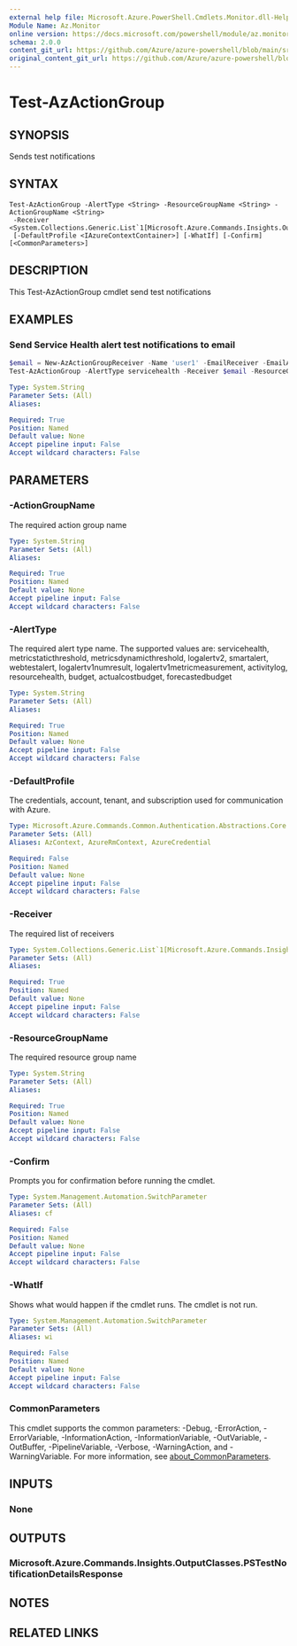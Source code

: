 ```yaml
---
external help file: Microsoft.Azure.PowerShell.Cmdlets.Monitor.dll-Help.xml
Module Name: Az.Monitor
online version: https://docs.microsoft.com/powershell/module/az.monitor/test-azactiongroup
schema: 2.0.0
content_git_url: https://github.com/Azure/azure-powershell/blob/main/src/Monitor/Monitor/help/Test-AzActionGroup.md
original_content_git_url: https://github.com/Azure/azure-powershell/blob/main/src/Monitor/Monitor/help/Test-AzActionGroup.md
---
```


# Test-AzActionGroup

## SYNOPSIS
Sends test notifications

## SYNTAX

```
Test-AzActionGroup -AlertType <String> -ResourceGroupName <String> -ActionGroupName <String>
 -Receiver <System.Collections.Generic.List`1[Microsoft.Azure.Commands.Insights.OutputClasses.PSActionGroupReceiverBase]>
 [-DefaultProfile <IAzureContextContainer>] [-WhatIf] [-Confirm] [<CommonParameters>]
```

## DESCRIPTION
This Test-AzActionGroup cmdlet send test notifications

## EXAMPLES

### Send Service Health alert test notifications to email
```powershell
$email = New-AzActionGroupReceiver -Name 'user1' -EmailReceiver -EmailAddress 'test@test.example.com'
Test-AzActionGroup -AlertType servicehealth -Receiver $email -ResourceGroupName "test-RG" -ActionGroupName "test-AG"
```

```yaml
Type: System.String
Parameter Sets: (All)
Aliases:

Required: True
Position: Named
Default value: None
Accept pipeline input: False
Accept wildcard characters: False
```

## PARAMETERS

### -ActionGroupName
The required action group name

```yaml
Type: System.String
Parameter Sets: (All)
Aliases:

Required: True
Position: Named
Default value: None
Accept pipeline input: False
Accept wildcard characters: False
```

### -AlertType
The required alert type name. The supported values are:
servicehealth, metricstaticthreshold, metricsdynamicthreshold, logalertv2, smartalert, webtestalert, logalertv1numresult, logalertv1metricmeasurement, activitylog, resourcehealth, budget, actualcostbudget, forecastedbudget

```yaml
Type: System.String
Parameter Sets: (All)
Aliases:

Required: True
Position: Named
Default value: None
Accept pipeline input: False
Accept wildcard characters: False
```

### -DefaultProfile
The credentials, account, tenant, and subscription used for communication with Azure.

```yaml
Type: Microsoft.Azure.Commands.Common.Authentication.Abstractions.Core.IAzureContextContainer
Parameter Sets: (All)
Aliases: AzContext, AzureRmContext, AzureCredential

Required: False
Position: Named
Default value: None
Accept pipeline input: False
Accept wildcard characters: False
```

### -Receiver
The required list of receivers

```yaml
Type: System.Collections.Generic.List`1[Microsoft.Azure.Commands.Insights.OutputClasses.PSActionGroupReceiverBase]
Parameter Sets: (All)
Aliases:

Required: True
Position: Named
Default value: None
Accept pipeline input: False
Accept wildcard characters: False
```

### -ResourceGroupName
The required resource group name

```yaml
Type: System.String
Parameter Sets: (All)
Aliases:

Required: True
Position: Named
Default value: None
Accept pipeline input: False
Accept wildcard characters: False
```

### -Confirm
Prompts you for confirmation before running the cmdlet.

```yaml
Type: System.Management.Automation.SwitchParameter
Parameter Sets: (All)
Aliases: cf

Required: False
Position: Named
Default value: None
Accept pipeline input: False
Accept wildcard characters: False
```

### -WhatIf
Shows what would happen if the cmdlet runs. The cmdlet is not run.

```yaml
Type: System.Management.Automation.SwitchParameter
Parameter Sets: (All)
Aliases: wi

Required: False
Position: Named
Default value: None
Accept pipeline input: False
Accept wildcard characters: False
```

### CommonParameters
This cmdlet supports the common parameters: -Debug, -ErrorAction, -ErrorVariable, -InformationAction, -InformationVariable, -OutVariable, -OutBuffer, -PipelineVariable, -Verbose, -WarningAction, and -WarningVariable. For more information, see [about_CommonParameters](http://go.microsoft.com/fwlink/?LinkID=113216).

## INPUTS

### None

## OUTPUTS

### Microsoft.Azure.Commands.Insights.OutputClasses.PSTestNotificationDetailsResponse

## NOTES

## RELATED LINKS
